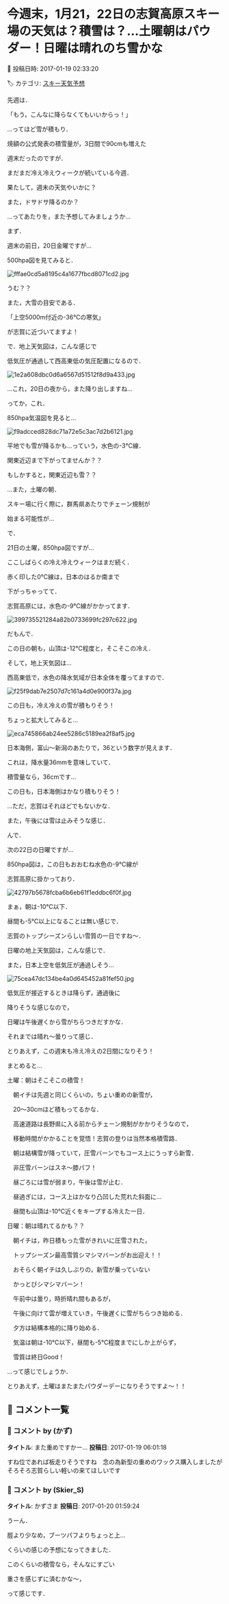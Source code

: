 # 今週末，1月21，22日の志賀高原スキー場の天気は？積雪は？…土曜朝はパウダー！日曜は晴れのち雪かな

📅 投稿日時: 2017-01-19 02:33:20

🏷️ カテゴリ: [スキー天気予想](c6554f5c3c106093b511a8daae23757e8.md)

先週は．


「もう，こんなに降らなくてもいいからっ！」


…ってほど雪が積もり．


焼額の公式発表の積雪量が，3日間で90cmも増えた


週末だったのですが．





まだまだ冷え冷えウィークが続いている今週．


果たして，週末の天気やいかに？


また，ドサドサ降るのか？


…ってあたりを，また予想してみましょうか…





まず．


週末の前日，20日金曜ですが…


500hpa図を見てみると．




![fffae0cd5a8195c4a1677fbcd8071cd2.jpg](images/fffae0cd5a8195c4a1677fbcd8071cd2.jpg)




うむ？？


また，大雪の目安である．


「上空5000m付近の-36℃の寒気」


が志賀に近づいてますよ！


で．地上天気図は，こんな感じで


低気圧が通過して西高東低の気圧配置になるので．




![1e2a608dbc0d6a6567d51512f8d9a433.jpg](images/1e2a608dbc0d6a6567d51512f8d9a433.jpg)




…これ，20日の夜から，また降り出しますね…





ってか，これ．


850hpa気温図を見ると…




![f9adcced828dc71a72e5c3ac7d2b6121.jpg](images/f9adcced828dc71a72e5c3ac7d2b6121.jpg)




平地でも雪が降るかも…っていう，水色の-3℃線．


関東近辺まで下がってませんか？？


もしかすると，関東近辺も雪？？


…また，土曜の朝．


スキー場に行く際に，群馬県あたりでチェーン規制が


始まる可能性が…





で．


21日の土曜，850hpa図ですが…


ここしばらくの冷え冷えウィークはまだ続く．


赤く印した0℃線は，日本のはるか南まで


下がっちゃってて．


志賀高原には，水色の-9℃線がかかってます．




![399735521284a82b0733699fc297c622.jpg](images/399735521284a82b0733699fc297c622.jpg)




だもんで．


この日の朝も，山頂は-12℃程度と，そこそこの冷え．





そして，地上天気図は…


西高東低で，水色の降水気域が日本全体を覆ってますので．




![f25f9dab7e2507d7c161a4d0e900f37a.jpg](images/f25f9dab7e2507d7c161a4d0e900f37a.jpg)




この日も，冷え冷えの雪が積もりそう！





ちょっと拡大してみると…




![eca745866ab24ee5286c5189ea2f8af5.jpg](images/eca745866ab24ee5286c5189ea2f8af5.jpg)




日本海側，富山～新潟のあたりで，36という数字が見えます．


これは，降水量36mmを意味していて．


積雪量なら，36cmです…


この日も，日本海側はかなり積もりそう！


…ただ，志賀はそれほどでもないかな．


また，午後には雪は止みそうな感じ．





んで．


次の22日の日曜ですが…


850hpa図は，この日もおおむね水色の-9℃線が


志賀高原に掛かっており．




![42797b5678fcba6b6eb61f1eddbc6f0f.jpg](images/42797b5678fcba6b6eb61f1eddbc6f0f.jpg)




まぁ，朝は-10℃以下．


昼間も-5℃以上になることは無い感じで．


志賀のトップシーズンらしい雪質の一日ですね～．





日曜の地上天気図は，こんな感じで．


また，日本上空を低気圧が通過しそう…




![75cea47dc134be4a0d645452a81fef50.jpg](images/75cea47dc134be4a0d645452a81fef50.jpg)




低気圧が接近するときは降らず，通過後に


降りそうな感じなので，


日曜は午後遅くから雪がちらつきだすかな．


それまでは晴れ～曇りって感じ．





とりあえず，この週末も冷え冷えの2日間になりそう！





まとめると…





土曜：朝はそこそこの積雪！


　朝イチは先週と同じくらいの，ちょい重めの新雪が，


　20～30cmほど積もってるかな．


　高速道路は長野県に入る前からチェーン規制がかかりそうなので，


　移動時間がかかることを覚悟！志賀の登りは当然本格積雪路．


　朝は結構雪が降っていて，圧雪バーンでもコース上にうっすら新雪．


　非圧雪バーンはスネ～膝パフ！


　昼ごろには雪が弱まり，午後は雪が止む．


　昼過ぎには，コース上はかなり凸凹した荒れた斜面に…


　昼間も山頂は-10℃近くをキープする冷えた一日．





日曜：朝は晴れてるかも？？


　朝イチは，昨日積もった雪がきれいに圧雪された，


　トップシーズン最高雪質シマシマバーンがお出迎え！！


　おそらく朝イチは久しぶりの，新雪が乗っていない


　かっとびシマシマバーン！


　午前中は曇り，時折晴れ間もあるが，


　午後に向けて雲が増えていき，午後遅くに雪がちらつき始める．


　夕方は結構本格的に降り始める．


　気温は朝は-10℃以下，昼間も-5℃程度までにしか上がらず，


　雪質は終日Good！





…って感じでしょうか．





とりあえず，土曜はまたまたパウダーデーになりそうですよ～！！

## 💬 コメント一覧

### 💬 コメント by (かず)
**タイトル**: また重めですかー…
**投稿日**: 2017-01-19 06:01:18

すね位であれば板走りそうですね　念の為新型の重めのワックス購入しましたが　そろそろ志賀らしい軽いの来てほしいです

### 💬 コメント by (Skier_S)
**タイトル**: かずさま
**投稿日**: 2017-01-20 01:59:24

うーん．

脛より少なめ，ブーツパフよりちょっと上…

くらいの感じの予想になってきました．

このくらいの積雪なら，そんなにすごい

重さを感じずに済むかな～，

って感じです．


